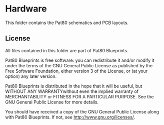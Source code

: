 # Hardware
This folder contains the Pat80 schematics and PCB layouts.

## License
All files contained in this folder are part of Pat80 Blueprints.

Pat80 Blueprints is free software: you can redistribute it and/or modify
it under the terms of the GNU General Public License as published by
the Free Software Foundation, either version 3 of the License, or
(at your option) any later version.

Pat80 Blueprints is distributed in the hope that it will be useful,
but WITHOUT ANY WARRANTYwithout even the implied warranty of
MERCHANTABILITY or FITNESS FOR A PARTICULAR PURPOSE.  See the
GNU General Public License for more details.

You should have received a copy of the GNU General Public License
along with Pat80 Blueprints.  If not, see <http://www.gnu.org/licenses/>.